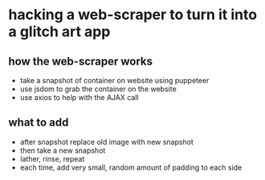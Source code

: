# hacking a web-scraper to turn it into a glitch art app

## how the web-scraper works

- take a snapshot of container on website using puppeteer
- use jsdom to grab the container on the website
- use axios to help with the AJAX call

## what to add

- after snapshot replace old image with new snapshot
- then take a new snapshot
- lather, rinse, repeat
- each time, add very small, random amount of padding to each side
